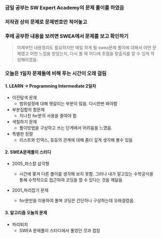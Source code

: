 ### 금일 공부는  SW Expert Academy의 문제 풀이를 하였음

### 저작권 상의 문제로 문제번호만 적어놓고

### 후에 공부한 내용을 보려면 SWEA에서 문제를 보고 확인하기

> 이제부턴 내용정리도 필요하지만 매일 하게 될 swea문제 풀이에 대해서 어떤 문제였고 어떤 느낌을 받았는지, 다시 풀 때 어디에 초점을 맞출지를 알 수 있게 작성해야겠음.



### 오늘은 1일차 문제들에 비해 푸는 시간이 오래 걸림

#### 1. LEARN -> Programming Intermediate 2일차

- 이진탐색 문제
  - 범위설정에 대해 헷갈리는 부분이 많음. 다시한번 봐야함
- 부분집합의 합문제
  -  지나친 for문의 사용을 줄여야 함.
- 색칠하기 문제
  - 풀이방법을 구상하고 쓰는 단계에서 어려움을 느꼈음.
- 특별한 정렬
  - 리스트와 인덱스, 등등의 관계에 대해 좀더 깊게 생각해 볼수 있음



#### 2. SWEA문제풀이 스터디

- 2005_파스칼 삼각형

  - 시간에 쫒겨 다른 풀이를 생각해 보지 못함. 그러나 내가 알고있는 수학공식을 통해 수학적으로 접근하여 코딩을 할 수 있다는 것을 깨달음

- 2001_파리잡기 문제

  - for문만을 이용하여 풀며 코딩은 간단하나 구상하는데 오래걸렸음.

  

#### 3. 알고리즘 오늘의 문제

- 파리퇴치
  - SWEA 문제풀이 스터디에서 풀었던 것과 겹침
